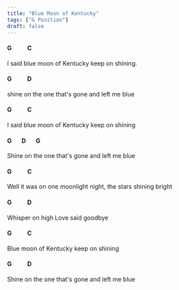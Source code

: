 ```yaml
---
title: "Blue Moon of Kentucky"
tags: ["G Position"]
draft: false
---
```


#### G &nbsp;&nbsp;&nbsp;&nbsp;&nbsp;&nbsp;&nbsp;&nbsp;&nbsp; C 
I said blue moon of Kentucky keep on shining.
#### G &nbsp;&nbsp;&nbsp;&nbsp;&nbsp;&nbsp;&nbsp;&nbsp;&nbsp; D  
shine on the one that's gone and left me blue 
#### G &nbsp;&nbsp;&nbsp;&nbsp;&nbsp;&nbsp;&nbsp;&nbsp;&nbsp; C 
I said blue moon of Kentucky keep on shining 
#### G &nbsp;&nbsp;&nbsp;&nbsp;&nbsp; D &nbsp;&nbsp;&nbsp;&nbsp;&nbsp; G  
Shine on the one that's gone and left me blue 
 
 
#### G &nbsp;&nbsp;&nbsp;&nbsp;&nbsp;&nbsp;&nbsp;&nbsp;&nbsp; C   
Well it was on one moonlight night, the stars shining bright 
#### G &nbsp;&nbsp;&nbsp;&nbsp;&nbsp;&nbsp;&nbsp;&nbsp;&nbsp; D 
Whisper on high Love said goodbye 

 
#### G &nbsp;&nbsp;&nbsp;&nbsp;&nbsp;&nbsp;&nbsp;&nbsp;&nbsp; C     
Blue moon of Kentucky keep on shining 
#### G &nbsp;&nbsp;&nbsp;&nbsp;&nbsp;&nbsp;&nbsp;&nbsp;&nbsp; D 
Shine on the one that's gone and left me blue 
 
